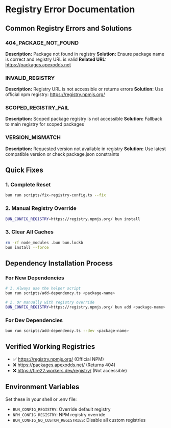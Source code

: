 # Registry Error Documentation

## Common Registry Errors and Solutions

### 404_PACKAGE_NOT_FOUND

**Description:** Package not found in registry **Solution:** Ensure package name
is correct and registry URL is valid **Related URL:**
https://packages.apexodds.net

### INVALID_REGISTRY

**Description:** Registry URL is not accessible or returns errors **Solution:**
Use official npm registry: https://registry.npmjs.org/

### SCOPED_REGISTRY_FAIL

**Description:** Scoped package registry is not accessible **Solution:**
Fallback to main registry for scoped packages

### VERSION_MISMATCH

**Description:** Requested version not available in registry **Solution:** Use
latest compatible version or check package.json constraints

## Quick Fixes

### 1. Complete Reset

```bash
bun run scripts/fix-registry-config.ts --fix
```

### 2. Manual Registry Override

```bash
BUN_CONFIG_REGISTRY=https://registry.npmjs.org/ bun install
```

### 3. Clear All Caches

```bash
rm -rf node_modules .bun bun.lockb
bun install --force
```

## Dependency Installation Process

### For New Dependencies

```bash
# 1. Always use the helper script
bun run scripts/add-dependency.ts <package-name>

# 2. Or manually with registry override
BUN_CONFIG_REGISTRY=https://registry.npmjs.org/ bun add <package-name>
```

### For Dev Dependencies

```bash
bun run scripts/add-dependency.ts --dev <package-name>
```

## Verified Working Registries

- ✅ https://registry.npmjs.org/ (Official NPM)
- ❌ https://packages.apexodds.net/ (Returns 404)
- ❌ https://fire22.workers.dev/registry/ (Not accessible)

## Environment Variables

Set these in your shell or .env file:

- `BUN_CONFIG_REGISTRY`: Override default registry
- `NPM_CONFIG_REGISTRY`: NPM registry override
- `BUN_CONFIG_NO_CUSTOM_REGISTRIES`: Disable all custom registries
